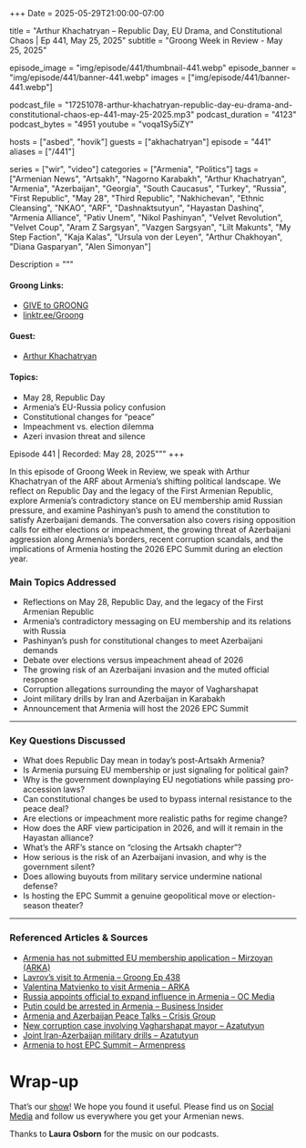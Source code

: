 +++
Date = 2025-05-29T21:00:00-07:00

title = "Arthur Khachatryan – Republic Day, EU Drama, and Constitutional Chaos | Ep 441, May 25, 2025"
subtitle = "Groong Week in Review - May 25, 2025"

episode_image = "img/episode/441/thumbnail-441.webp"
episode_banner = "img/episode/441/banner-441.webp"
images = ["img/episode/441/banner-441.webp"]

podcast_file     = "17251078-arthur-khachatryan-republic-day-eu-drama-and-constitutional-chaos-ep-441-may-25-2025.mp3"
podcast_duration = "4123"
podcast_bytes    = "4951
youtube          = "voqa1Sy5iZY"

hosts = ["asbed", "hovik"]
guests = ["akhachatryan"]
episode = "441"
aliases = ["/441"]

series = ["wir", "video"]
categories = ["Armenia", "Politics"]
tags = ["Armenian News", "Artsakh", "Nagorno Karabakh", "Arthur Khachatryan", "Armenia", "Azerbaijan", "Georgia", "South Caucasus", "Turkey", "Russia", "First Republic", "May 28", "Third Republic", "Nakhichevan", "Ethnic Cleansing", "NKAO", "ARF", "Dashnaktsutyun", "Hayastan Dashinq", "Armenia Alliance", "Pativ Unem", "Nikol Pashinyan", "Velvet Revolution", "Velvet Coup", "Aram Z Sargsyan", "Vazgen Sargsyan", "Lilt Makunts", "My Step Faction", "Kaja Kalas", "Ursula von der Leyen", "Arthur Chakhoyan", "Diana Gasparyan", "Alen Simonyan"]

Description = """

#### Groong Links:
* [GIVE to GROONG](https://podcasts.groong.org/donate)
* [linktr.ee/Groong](https://linktr.ee/groong)

#### Guest:
* [Arthur Khachatryan](https://podcasts.groong.org/guest/akhachatryan)

#### Topics:
* May 28, Republic Day
* Armenia’s EU-Russia policy confusion
* Constitutional changes for “peace”
* Impeachment vs. election dilemma
* Azeri invasion threat and silence

Episode 441 | Recorded: May 28, 2025"""
+++

In this episode of Groong Week in Review, we speak with Arthur Khachatryan of the ARF about Armenia’s shifting political landscape. We reflect on Republic Day and the legacy of the First Armenian Republic, explore Armenia’s contradictory stance on EU membership amid Russian pressure, and examine Pashinyan’s push to amend the constitution to satisfy Azerbaijani demands. The conversation also covers rising opposition calls for either elections or impeachment, the growing threat of Azerbaijani aggression along Armenia’s borders, recent corruption scandals, and the implications of Armenia hosting the 2026 EPC Summit during an election year.

### Main Topics Addressed

- Reflections on May 28, Republic Day, and the legacy of the First Armenian Republic  
- Armenia’s contradictory messaging on EU membership and its relations with Russia  
- Pashinyan’s push for constitutional changes to meet Azerbaijani demands  
- Debate over elections versus impeachment ahead of 2026  
- The growing risk of an Azerbaijani invasion and the muted official response  
- Corruption allegations surrounding the mayor of Vagharshapat  
- Joint military drills by Iran and Azerbaijan in Karabakh  
- Announcement that Armenia will host the 2026 EPC Summit  

---

### Key Questions Discussed

- What does Republic Day mean in today’s post-Artsakh Armenia?  
- Is Armenia pursuing EU membership or just signaling for political gain?  
- Why is the government downplaying EU negotiations while passing pro-accession laws?  
- Can constitutional changes be used to bypass internal resistance to the peace deal?  
- Are elections or impeachment more realistic paths for regime change?  
- How does the ARF view participation in 2026, and will it remain in the Hayastan alliance?  
- What’s the ARF’s stance on “closing the Artsakh chapter”?  
- How serious is the risk of an Azerbaijani invasion, and why is the government silent?  
- Does allowing buyouts from military service undermine national defense?  
- Is hosting the EPC Summit a genuine geopolitical move or election-season theater?

---

### Referenced Articles & Sources

- [Armenia has not submitted EU membership application – Mirzoyan (ARKA)](https://arka.am/en/news/politics/armenia-has-not-submitted-an-application-for-eu-membership-mirzoyan/?sphrase_id=9809547)  
- [Lavrov’s visit to Armenia – Groong Ep 438](https://podcasts.groong.org/438-hrant-mikaelian-tirana-lavrov-armenia-democracy-demilitarization-kitchen-sink/)  
- [Valentina Matvienko to visit Armenia – ARKA](https://arka.am/en/news/politics/valentina-matvienko-s-visit-to-armenia-to-take-place-on-june-5-6-/)  
- [Russia appoints official to expand influence in Armenia – OC Media](https://oc-media.org/russia-tasks-its-officials-to-advance-russian-interests-in-armenia-through-soft-power/)  
- [Putin could be arrested in Armenia – Business Insider](https://www.businessinsider.com/russia-ally-armenia-says-putin-arrested-if-he-visited-country-2023-3)  
- [Armenia and Azerbaijan Peace Talks – Crisis Group](https://www.crisisgroup.org/europe-central-asia/caucasus/armenian-azerbaijani-conflict/armenia-and-azerbaijan-getting-peace-agreement-across-finish-line)  
- [New corruption case involving Vagharshapat mayor – Azatutyun](https://www.azatutyun.am/a/33421420.html)  
- [Joint Iran-Azerbaijan military drills – Azatutyun](https://www.azatutyun.am/a/33420510.html)  
- [Armenia to host EPC Summit – Armenpress](https://armenpress.am/en/article/1220733)

# Wrap-up

That’s our [show](https://podcasts.groong.org/)! We hope you found it useful. Please find us on [Social Media](https://linktr.ee/groong) and follow us everywhere you get your Armenian news.

Thanks to **Laura Osborn** for the music on our podcasts.

